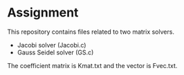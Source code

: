 # Assignment
This repository contains files related to two matrix solvers.
- Jacobi solver (Jacobi.c)
- Gauss Seidel solver (GS.c)

The coefficient matrix is Kmat.txt and the vector is Fvec.txt.
